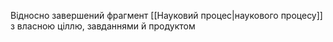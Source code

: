 Відносно завершений фрагмент [[Науковий процес|наукового процесу]] з власною ціллю, завданнями й продуктом